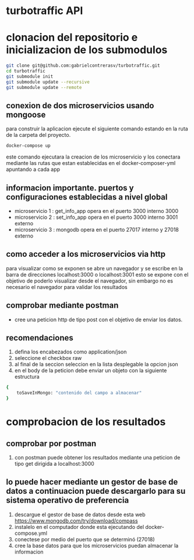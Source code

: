 # turbotraffic API
# clonacion del repositorio e inicializacion de los submodulos

```bash
git clone git@github.com:gabrielcontrerasv/turbotraffic.git
cd turbotraffic 
git submodule init
git submodule update --recursive
git submodule update --remote
```
## conexion de dos microservicios usando mongoose 

para construir la aplicacion ejecute el siguiente comando estando en la ruta de la carpeta del proyecto.

```bash
docker-compose up
```

este comando ejecutara la creacion de los microservicio y los conectara mediante las rutas que estan establecidas en el docker-composer-yml apuntando a cada app

## informacion importante. puertos y configuraciones establecidas a nivel global

- microservicio 1 : get_info_app opera en el puerto 3000 interno 3000
- microservicio 2 : set_info_app opera en el puerto 3000 interno 3001 externo
- microservicio 3 : mongodb opera en el puerto 27017 interno y 27018 externo 

## como acceder a los microservicios via http ##

para visualizar como se exponen se abre un navegador y se escribe en la barra de direcciones localhost:3000 o localhost:3001 esto se expone con el objetivo de poderlo visualizar desde el navegador, sin embargo no es necesario el navegador para validar los resultados

## comprobar mediante postman

- cree una peticion http de tipo post con el objetivo de enviar los datos.

## recomendaciones ##

1. defina los encabezados como application/json
2. seleccione el checkbox raw
3. al final de la seccion seleccion en la lista desplegable la opcion json
2. en el body de la peticion debe enviar un objeto con la siguiente estructura
```bash
{
    toSaveInMongo: "contenido del campo a almacenar"
}
```

# comprobacion de los resultados 

## comprobar por postman 

1. con postman puede obtener los resultados mediante una peticion de tipo get dirigida a localhost:3000

## lo puede hacer mediante un gestor de base de datos a continuacion puede descargarlo para su sistema operativo de preferencia

1. descargue el gestor de base de datos desde esta web https://www.mongodb.com/try/download/compass
2. instalelo en el computador donde esta ejecutando del docker-compose.yml
3. conectese por medio del puerto que se determinó (27018)
4. cree la base datos para que los microservicios puedan almacenar la informacion








